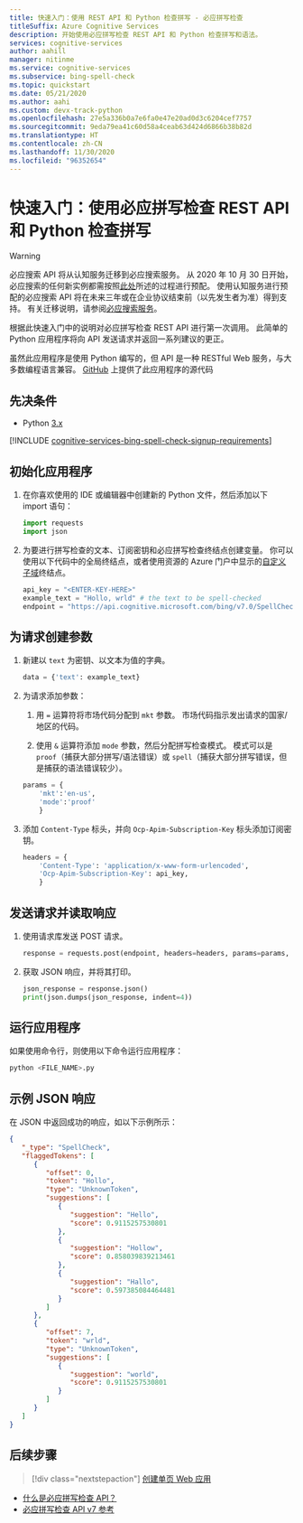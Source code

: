 ```yaml
---
title: 快速入门：使用 REST API 和 Python 检查拼写 - 必应拼写检查
titleSuffix: Azure Cognitive Services
description: 开始使用必应拼写检查 REST API 和 Python 检查拼写和语法。
services: cognitive-services
author: aahill
manager: nitinme
ms.service: cognitive-services
ms.subservice: bing-spell-check
ms.topic: quickstart
ms.date: 05/21/2020
ms.author: aahi
ms.custom: devx-track-python
ms.openlocfilehash: 27e5a336b0a7e6fa0e47e20ad0d3c6204cef7757
ms.sourcegitcommit: 9eda79ea41c60d58a4ceab63d424d6866b38b82d
ms.translationtype: HT
ms.contentlocale: zh-CN
ms.lasthandoff: 11/30/2020
ms.locfileid: "96352654"
---
```

# <a name="quickstart-check-spelling-with-the-bing-spell-check-rest-api-and-python"></a>快速入门：使用必应拼写检查 REST API 和 Python 检查拼写

> [!WARNING]
> 必应搜索 API 将从认知服务迁移到必应搜索服务。 从 2020 年 10 月 30 日开始，必应搜索的任何新实例都需按照[此处](/bing/search-apis/bing-web-search/create-bing-search-service-resource)所述的过程进行预配。
> 使用认知服务进行预配的必应搜索 API 将在未来三年或在企业协议结束前（以先发生者为准）得到支持。
> 有关迁移说明，请参阅[必应搜索服务](/bing/search-apis/bing-web-search/create-bing-search-service-resource)。

根据此快速入门中的说明对必应拼写检查 REST API 进行第一次调用。 此简单的 Python 应用程序将向 API 发送请求并返回一系列建议的更正。 

虽然此应用程序是使用 Python 编写的，但 API 是一种 RESTful Web 服务，与大多数编程语言兼容。 [GitHub](https://github.com/Azure-Samples/cognitive-services-REST-api-samples/blob/master/python/Search/BingEntitySearchv7.py) 上提供了此应用程序的源代码

## <a name="prerequisites"></a>先决条件

* Python [3.x](https://www.python.org)

[!INCLUDE [cognitive-services-bing-spell-check-signup-requirements](../../../../includes/cognitive-services-bing-spell-check-signup-requirements.md)]

## <a name="initialize-the-application"></a>初始化应用程序

1. 在你喜欢使用的 IDE 或编辑器中创建新的 Python 文件，然后添加以下 import 语句：

   ```python
   import requests
   import json
   ```

2. 为要进行拼写检查的文本、订阅密钥和必应拼写检查终结点创建变量。 你可以使用以下代码中的全局终结点，或者使用资源的 Azure 门户中显示的[自定义子域](../../../cognitive-services/cognitive-services-custom-subdomains.md)终结点。

    ```python
    api_key = "<ENTER-KEY-HERE>"
    example_text = "Hollo, wrld" # the text to be spell-checked
    endpoint = "https://api.cognitive.microsoft.com/bing/v7.0/SpellCheck"
    ```

## <a name="create-the-parameters-for-the-request"></a>为请求创建参数

1. 新建以 `text` 为密钥、以文本为值的字典。

    ```python
    data = {'text': example_text}
    ```

2. 为请求添加参数： 

   1. 用 `=` 运算符将市场代码分配到 `mkt` 参数。 市场代码指示发出请求的国家/地区的代码。 

   1. 使用 `&` 运算符添加 `mode` 参数，然后分配拼写检查模式。 模式可以是 `proof`（捕获大部分拼写/语法错误）或 `spell`（捕获大部分拼写错误，但是捕获的语法错误较少）。 
 
    ```python
    params = {
        'mkt':'en-us',
        'mode':'proof'
        }
    ```

3. 添加 `Content-Type` 标头，并向 `Ocp-Apim-Subscription-Key` 标头添加订阅密钥。

    ```python
    headers = {
        'Content-Type': 'application/x-www-form-urlencoded',
        'Ocp-Apim-Subscription-Key': api_key,
        }
    ```

## <a name="send-the-request-and-read-the-response"></a>发送请求并读取响应

1. 使用请求库发送 POST 请求。

    ```python
    response = requests.post(endpoint, headers=headers, params=params, data=data)
    ```

2. 获取 JSON 响应，并将其打印。

    ```python
    json_response = response.json()
    print(json.dumps(json_response, indent=4))
    ```


## <a name="run-the-application"></a>运行应用程序

如果使用命令行，则使用以下命令运行应用程序：

```bash
python <FILE_NAME>.py
```

## <a name="example-json-response"></a>示例 JSON 响应

在 JSON 中返回成功的响应，如以下示例所示：

```json
{
   "_type": "SpellCheck",
   "flaggedTokens": [
      {
         "offset": 0,
         "token": "Hollo",
         "type": "UnknownToken",
         "suggestions": [
            {
               "suggestion": "Hello",
               "score": 0.9115257530801
            },
            {
               "suggestion": "Hollow",
               "score": 0.858039839213461
            },
            {
               "suggestion": "Hallo",
               "score": 0.597385084464481
            }
         ]
      },
      {
         "offset": 7,
         "token": "wrld",
         "type": "UnknownToken",
         "suggestions": [
            {
               "suggestion": "world",
               "score": 0.9115257530801
            }
         ]
      }
   ]
}
```

## <a name="next-steps"></a>后续步骤

> [!div class="nextstepaction"]
> [创建单页 Web 应用](../tutorials/spellcheck.md)

- [什么是必应拼写检查 API？](../overview.md)
- [必应拼写检查 API v7 参考](/rest/api/cognitiveservices-bingsearch/bing-spell-check-api-v7-reference)